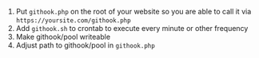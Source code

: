 1. Put `githook.php` on the root of your website so you are able to call it via `https://yoursite.com/githook.php`
2. Add `githook.sh` to crontab to execute every minute or other frequency
3. Make githook/pool writeable
4. Adjust path to githook/pool in `githook.php`
